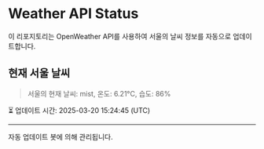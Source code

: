 
# Weather API Status

이 리포지토리는 OpenWeather API를 사용하여 서울의 날씨 정보를 자동으로 업데이트합니다.

## 현재 서울 날씨
> 서울의 현재 날씨: mist, 온도: 6.21°C, 습도: 86%

⏳ 업데이트 시간: 2025-03-20 15:24:45 (UTC)

---
자동 업데이트 봇에 의해 관리됩니다.
